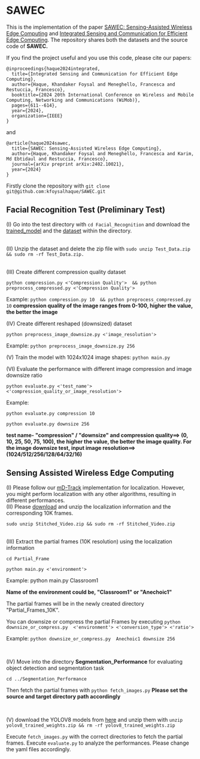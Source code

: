 # SAWEC

This is the implementation of the paper [SAWEC: Sensing-Assisted Wireless Edge Computing](https://arxiv.org/abs/2402.10021) and [
Integrated Sensing and Communication for Efficient Edge Computing](https://ieeexplore.ieee.org/document/10770523). The repository shares both the datasets and the source code of **SAWEC.**

If you find the project useful and you use this code, please cite our papers:

```
@inproceedings{haque2024integrated,
  title={Integrated Sensing and Communication for Efficient Edge Computing},
  author={Haque, Khandaker Foysal and Meneghello, Francesca and Restuccia, Francesco},
  booktitle={2024 20th International Conference on Wireless and Mobile Computing, Networking and Communications (WiMob)},
  pages={611--614},
  year={2024},
  organization={IEEE}
}

```

and 

```
@article{haque2024sawec,
  title={SAWEC: Sensing-Assisted Wireless Edge Computing},
  author={Haque, Khandaker Foysal and Meneghello, Francesca and Karim, Md Ebtidaul and Restuccia, Francesco},
  journal={arXiv preprint arXiv:2402.10021},
  year={2024}
}

```
Firstly clone the repository with ```git clone git@github.com:kfoysalhaque/SAWEC.git```

## Facial Recognition Test (Preliminary Test)

(I) Go into the test directory with ```cd Facial_Recognition``` and download the [trained_model](https://drive.google.com/file/d/1VOARVhf4gsvTRfvgbEakc8K9oRXo_MWz/view?usp=drive_link) and the [dataset](https://drive.google.com/file/d/16fZ3t14EEy2LpYMHbW164ZTKkdRA4Q27/view?usp=drive_link) within the directory. </br>
</br>

(II) Unzip the dataset and delete the zip file with ``` sudo unzip Test_Data.zip && sudo rm -rf Test_Data.zip. ```</br>
</br>

(III) Create different compression quality dataset
```
python compression.py <'Compression Quality'>  && python preprocess_compressed.py <'Compression Quality'>
```
Example: ``` python compression.py 10  && python preprocess_compressed.py 10 ```
**compression quality of the image ranges from 0-100, higher the value, the better the image**
</br>

(IV) Create different reshaped (downsized) dataset
```
python preprocess_image_downsize.py <'image_resolution'>
```
Example: ``` python preprocess_image_downsize.py 256 ```
</br>

(V) Train the model with 1024x1024 image shapes: ``` python main.py ```
</br>

(VI) Evaluate the performance with different image compression and image downsize ratio

```
python evaluate.py <'test_name'> <'compression_quality_or_image_resolution'>
```

Example: 
``` 
python evaluate.py compression 10
```

```
python evaluate.py downsize 256
```
**test name- "compression" / "downsize" and compression quality==> (0, 10, 25, 50, 75, 100), the higher the value, the better the image quality. For the image downsize test, input image resolution==> (1024/512/256/128/64/32/16)**

## Sensing Assisted Wireless Edge Computing

(I) Please follow our [mD-Track](https://github.com/Restuccia-Group/SAWEC-Localization-mD-Track) implementation for localization. However, you might perform localization with any other algorithms, resulting in different performances.
</br>
(II) Please [download](https://drive.google.com/file/d/1loY_GjhkcU7ue2BUwc4tLfW8JHo7pgdf/view?usp=drive_link) and unzip the localization information and the corresponding 10K frames.
```
sudo unzip Stitched_Video.zip && sudo rm -rf Stitched_Video.zip 
```
</br>
(III) Extract the partial frames (10K resolution) using the localization information

```
cd Partial_Frame
```

```
python main.py <'environment'>
```

Example: python main.py Classroom1

**Name of the environment could be, "Classroom1" or "Anechoic1"**

The partial frames will be in the newly created directory "Partial_Frames_10K". 

You can downsize or compress the partial Frames by executing ``` python downsize_or_compress.py  <'environment'> <'conversion_type'> <'ratio'> ```

Example: ```python downsize_or_compress.py  Anechoic1 downsize 256```

</br>

(IV) Move into the directory **Segmentation_Performance** for evaluating object detection and segmentation task

```
cd ../Segmentation_Performance
```
Then fetch the partial frames with ```python fetch_images.py``` 
**Please set the source and target directory path accordingly**

</br>

(V) download the YOLOV8 models from [here](https://drive.google.com/file/d/1TAqfFLLMEJvHKlh3gspC6xf0e39Dk8Bx/view?usp=drive_link) and unzip them with ``` unzip yolov8_trained_weights.zip && rm -rf yolov8_trained_weights.zip ```

Execute ```fetch_images.py``` with the correct directories to fetch the partial frames.
Execute ```evaluate.py``` to analyze the performances. Please change the yaml files accordingly.
